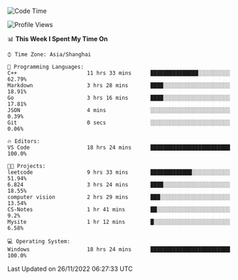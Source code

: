 <!--START_SECTION:waka-->
![Code Time](http://img.shields.io/badge/Code%20Time-381%20hrs%2026%20mins-blue)

![Profile Views](http://img.shields.io/badge/Profile%20Views-1-blue)

📊 **This Week I Spent My Time On** 

```text
⌚︎ Time Zone: Asia/Shanghai

💬 Programming Languages: 
C++                      11 hrs 33 mins      ███████████████░░░░░░░░░░   62.79% 
Markdown                 3 hrs 28 mins       ████░░░░░░░░░░░░░░░░░░░░░   18.91% 
Go                       3 hrs 16 mins       ████░░░░░░░░░░░░░░░░░░░░░   17.81% 
JSON                     4 mins              ░░░░░░░░░░░░░░░░░░░░░░░░░   0.39% 
Git                      0 secs              ░░░░░░░░░░░░░░░░░░░░░░░░░   0.06%

🔥 Editors: 
VS Code                  18 hrs 24 mins      █████████████████████████   100.0%

🐱‍💻 Projects: 
leetcode                 9 hrs 33 mins       █████████████░░░░░░░░░░░░   51.94% 
6.824                    3 hrs 24 mins       ████░░░░░░░░░░░░░░░░░░░░░   18.55% 
computer vision          2 hrs 29 mins       ███░░░░░░░░░░░░░░░░░░░░░░   13.54% 
CS-Notes                 1 hr 41 mins        ██░░░░░░░░░░░░░░░░░░░░░░░   9.2% 
Mysite                   1 hr 12 mins        █░░░░░░░░░░░░░░░░░░░░░░░░   6.58%

💻 Operating System: 
Windows                  18 hrs 24 mins      █████████████████████████   100.0%

```


 Last Updated on 26/11/2022 06:27:33 UTC
<!--END_SECTION:waka-->